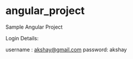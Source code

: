 # angular_project
Sample Angular Project 

Login Details:

username : akshay@gmail.com
password: akshay
